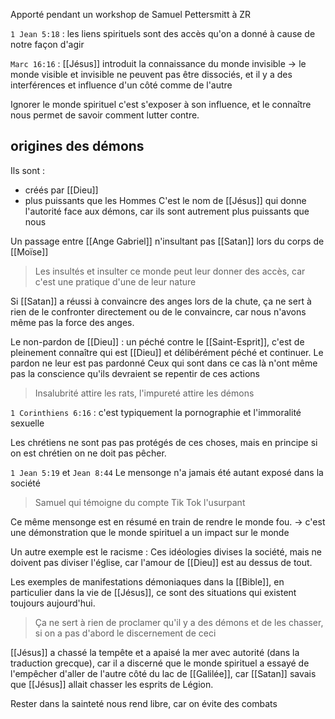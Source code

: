 Apporté pendant un workshop de Samuel Pettersmitt à ZR

`1 Jean 5:18` : les liens spirituels sont des accès qu'on a donné à cause de notre façon d'agir

`Marc 16:16` : [[Jésus]] introduit la connaissance du monde invisible
-> le monde visible et invisible ne peuvent pas être dissociés, et il y a des interférences et influence d'un côté comme de l'autre

Ignorer le monde spirituel c'est s'exposer à son influence, et le connaître nous permet de savoir comment lutter contre.
## origines des démons
Ils sont :
- créés par [[Dieu]]
- plus puissants que les Hommes
C'est le nom de [[Jésus]] qui donne l'autorité face aux démons, car ils sont autrement plus puissants que nous

Un passage entre [[Ange Gabriel]] n'insultant pas [[Satan]] lors du corps de [[Moïse]]
> Les insultés et insulter ce monde peut leur donner des accès, car c'est une pratique d'une de leur nature

Si [[Satan]] a réussi à convaincre des anges lors de la chute, ça ne sert à rien de le confronter directement ou de le convaincre, car nous n'avons même pas la force des anges.

Le non-pardon de [[Dieu]] : un péché contre le [[Saint-Esprit]], c'est de pleinement connaître qui est [[Dieu]] et délibérément péché et continuer. Le pardon ne leur est pas pardonné
Ceux qui sont dans ce cas là n'ont même pas la conscience qu'ils devraient se repentir de ces actions
> Insalubrité attire les rats, l'impureté attire les démons

`1 Corinthiens 6:16` : c'est typiquement la pornographie et l'immoralité sexuelle

Les chrétiens ne sont pas pas protégés de ces choses, mais en principe si on est chrétien on ne doit pas pêcher.

`1 Jean 5:19` et `Jean 8:44` 
Le mensonge n'a jamais été autant exposé dans la société
> Samuel qui témoigne du compte Tik Tok l'usurpant

Ce même mensonge est en résumé en train de rendre le monde fou.
-> c'est une démonstration que le monde spirituel a un impact sur le monde

Un autre exemple est le racisme : Ces idéologies divises la société, mais ne doivent pas diviser l'église, car l'amour de [[Dieu]] est au dessus de tout.

Les exemples de manifestations démoniaques dans la [[Bible]], en particulier dans la vie de [[Jésus]], ce sont des situations qui existent toujours aujourd'hui.

> Ça ne sert à rien de proclamer qu'il y a des démons et de les chasser, si on a pas d'abord le discernement de ceci

[[Jésus]] a chassé la tempête et a apaisé la mer avec autorité (dans la traduction grecque), car il a discerné que le monde spirituel a essayé de l'empêcher d'aller de l'autre côté du lac de [[Galilée]], car [[Satan]] savais que [[Jésus]] allait chasser les esprits de Légion.

Rester dans la sainteté nous rend libre, car on évite des combats